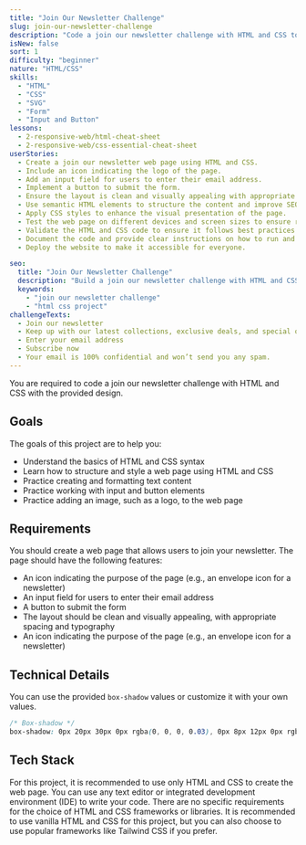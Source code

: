 ```yaml
---
title: "Join Our Newsletter Challenge"
slug: join-our-newsletter-challenge
description: "Code a join our newsletter challenge with HTML and CSS to test your skills in basic HTML and CSS and working with input and button elements."
isNew: false
sort: 1
difficulty: "beginner"
nature: "HTML/CSS"
skills:
  - "HTML"
  - "CSS"
  - "SVG"
  - "Form"
  - "Input and Button"
lessons:
  - 2-responsive-web/html-cheat-sheet
  - 2-responsive-web/css-essential-cheat-sheet
userStories:
  - Create a join our newsletter web page using HTML and CSS.
  - Include an icon indicating the logo of the page.
  - Add an input field for users to enter their email address.
  - Implement a button to submit the form.
  - Ensure the layout is clean and visually appealing with appropriate spacing and typography.
  - Use semantic HTML elements to structure the content and improve SEO.
  - Apply CSS styles to enhance the visual presentation of the page.
  - Test the web page on different devices and screen sizes to ensure responsiveness.
  - Validate the HTML and CSS code to ensure it follows best practices and standards.
  - Document the code and provide clear instructions on how to run and use the web page.
  - Deploy the website to make it accessible for everyone.

seo:
  title: "Join Our Newsletter Challenge"
  description: "Build a join our newsletter challenge with HTML and CSS to test your skills in basic HTML and CSS and working with input and button elements. This project is perfect for beginners who want to practice their HTML and CSS skills while creating a functional and visually appealing web page. By implementing a clean and intuitive design, you will learn how to structure and style a web page using HTML and CSS. Additionally, you will gain experience working with input and button elements, which are essential components of web forms. Joining a newsletter is a common feature on many websites, so this project will give you valuable hands-on experience that you can apply to future projects. Get ready to showcase your HTML and CSS skills and create an engaging join our newsletter page!"
  keywords:
    - "join our newsletter challenge"
    - "html css project"
challengeTexts:
  - Join our newsletter
  - Keep up with our latest collections, exclusive deals, and special offers! We introduce a new collection every week, so stay tuned to snag the hottest items just for you.
  - Enter your email address
  - Subscribe now
  - Your email is 100% confidential and won’t send you any spam.
---
```


You are required to code a join our newsletter challenge with HTML and CSS with the provided design.

## Goals

The goals of this project are to help you:

- Understand the basics of HTML and CSS syntax
- Learn how to structure and style a web page using HTML and CSS
- Practice creating and formatting text content
- Practice working with input and button elements
- Practice adding an image, such as a logo, to the web page

## Requirements

You should create a web page that allows users to join your newsletter. The page should have the following features:

- An icon indicating the purpose of the page (e.g., an envelope icon for a newsletter)
- An input field for users to enter their email address
- A button to submit the form
- The layout should be clean and visually appealing, with appropriate spacing and typography
- An icon indicating the purpose of the page (e.g., an envelope icon for a newsletter)

## Technical Details

You can use the provided `box-shadow` values or customize it with your own values.

```css
/* Box-shadow */
box-shadow: 0px 20px 30px 0px rgba(0, 0, 0, 0.03), 0px 8px 12px 0px rgba(0, 0, 0, 0.08);
```

## Tech Stack

For this project, it is recommended to use only HTML and CSS to create the web page. You can use any text editor or integrated development environment (IDE) to write your code. There are no specific requirements for the choice of HTML and CSS frameworks or libraries. It is recommended to use vanilla HTML and CSS for this project, but you can also choose to use popular frameworks like Tailwind CSS if you prefer.

